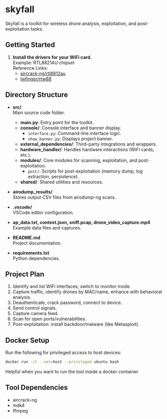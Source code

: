 # skyfall

Skyfall is a toolkit for wireless drone analysis, exploitation, and post-exploitation tasks.

## Getting Started

1. **Install the drivers for your WiFi card.**  
   Example: RTL8821AU chipset  
   Reference Links:  
   - [aircrack-ng/rtl8812au](https://github.com/aircrack-ng/rtl8812au?tab=readme-ov-file)  
   - [lwfinger/rtw88](https://github.com/lwfinger/rtw88)

## Directory Structure

- **src/**  
  Main source code folder.
  - **main.py**: Entry point for the toolkit.
  - **console/**: Console interface and banner display.
    - `interface.py`: Command-line interface logic.
    - `show_banner.py`: Displays project banner.
  - **external_dependencies/**: Third-party integrations and wrappers.
  - **hardware_handler/**: Handles hardware interactions (WiFi cards, etc.).
  - **modules/**: Core modules for scanning, exploitation, and post-exploitation.
    - `post/`: Scripts for post-exploitation (memory dump, log extraction, persistence).
  - **shared/**: Shared utilities and resources.

- **airodump_results/**  
  Stores output CSV files from airodump-ng scans.

- **.vscode/**  
  VSCode editor configuration.

- **ap_data.txt, context.json, sniff.pcap, drone_video_capture.mp4**  
  Example data files and captures.

- **README.md**  
  Project documentation.

- **requirements.txt**  
  Python dependencies.

## Project Plan

1. Identify and list WiFi interfaces; switch to monitor mode.
2. Capture traffic, identify drones by MAC/name, enhance with behavioral analysis.
3. Deauthenticate, crack password, connect to device.
4. Send control signals.
5. Capture camera feed.
6. Scan for open ports/vulnerabilities.
7. Post-exploitation: install backdoor/malware (like Metasploit).

## Docker Setup

Run the following for privileged access to host devices:
```sh
docker run -it --net=host --privileged ubuntu bash
```
Helpful when you want to run the tool inside a docker container

## Tool Dependencies

- aircrack-ng
- mdk4
- ffmpeg
